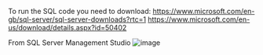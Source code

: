 To run the SQL code you need to download:
https://www.microsoft.com/en-gb/sql-server/sql-server-downloads?rtc=1
https://www.microsoft.com/en-us/download/details.aspx?id=50402

From SQL Server Management Studio
![image](https://user-images.githubusercontent.com/48614949/231570597-4fdf3b66-9812-42f1-a965-e535902c1b1b.png)
